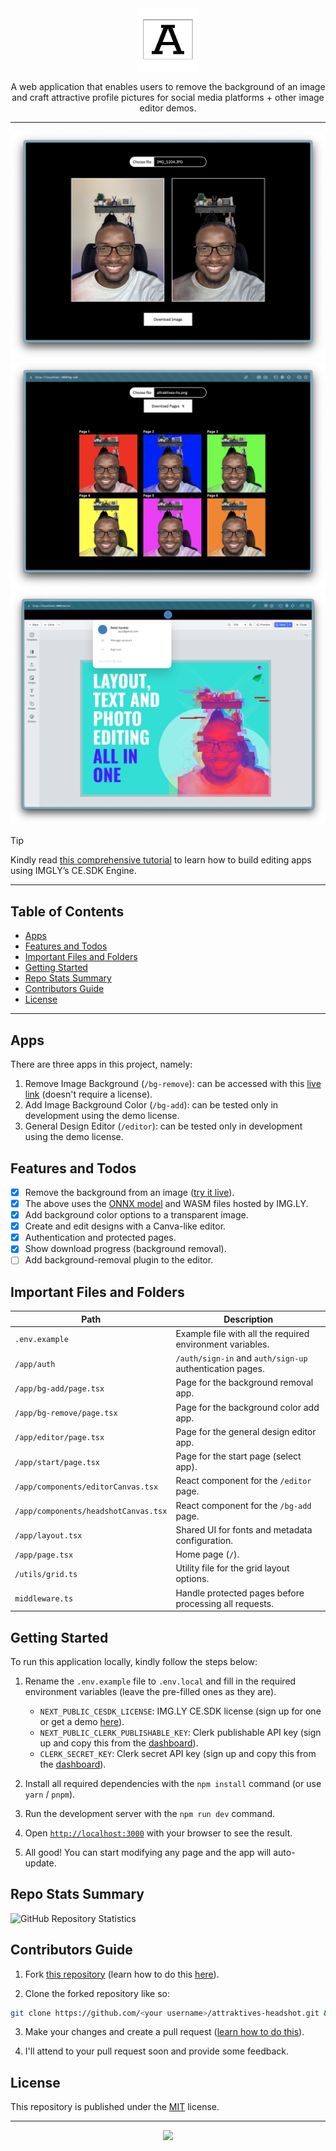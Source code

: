 <div align="center">

<img src="./public/ahs.svg" width="100" height="100" />

A web application that enables users to remove the background of an image and craft attractive profile pictures for social media platforms + other image editor demos.

---

[![](./public/demo-1.png)](https://attraktives-hs.vercel.app/start)
[![](./public/demo-2.png)](https://attraktives-hs.vercel.app/start)
[![](./public/demo-3.png)](https://attraktives-hs.vercel.app/start)

</div>

> [!TIP]
>
> Kindly read [this comprehensive tutorial](https://blog.bolajiayodeji.com/how-to-build-design-editing-apps-using-nextjs-clerk-and-imglys-cesdk-engine) to learn how to build editing apps using IMGLY’s CE.SDK Engine.

---

## Table of Contents

* [Apps](#apps)
* [Features and Todos](#features-and-todos)
* [Important Files and Folders](#important-files-and-folders)
* [Getting Started](#getting-started)
* [Repo Stats Summary](#repo-stats-summary)
* [Contributors Guide](#contributors-guide)
* [License](#license)

---

## Apps

There are three apps in this project, namely:

1. Remove Image Background (`/bg-remove`): can be accessed with this [live link](https://attraktives-hs.vercel.app/bg-remove) (doesn't require a license).
2. Add Image Background Color (`/bg-add`): can be tested only in development using the demo license.
3. General Design Editor (`/editor`): can be tested only in development using the demo license.

## Features and Todos

* [x] Remove the background from an image ([try it live](https://attraktives-hs.vercel.app/bg-remove)).
* [x] The above uses the [ONNX model](https://onnx.ai) and WASM files hosted by IMG.LY.
* [x] Add background color options to a transparent image.
* [x] Create and edit designs with a Canva-like editor.
* [x] Authentication and protected pages.
* [x] Show download progress (background removal).
* [ ] Add background-removal plugin to the editor.

## Important Files and Folders

| **Path**                           | **Description**                                 |
| ---------------------------------- | ----------------------------------------------- |
| `.env.example`                     | Example file with all the required environment variables.  |
| `/app/auth`                        | `/auth/sign-in` and `auth/sign-up` authentication pages.    |
| `/app/bg-add/page.tsx`             | Page for the background removal app.            |
| `/app/bg-remove/page.tsx`          | Page for the background color add app.          |
| `/app/editor/page.tsx`             | Page for the general design editor app.         |
| `/app/start/page.tsx`              | Page for the start page (select app).           |
| `/app/components/editorCanvas.tsx` | React component for the `/editor` page.         |
| `/app/components/headshotCanvas.tsx` | React component for the `/bg-add` page.       |
| `/app/layout.tsx`                  | Shared UI for fonts and metadata configuration. |
| `/app/page.tsx`                    | Home page (`/`).                                |
| `/utils/grid.ts`                   | Utility file for the grid layout options.       |
| `middleware.ts`                    | Handle protected pages before processing all requests.     |

## Getting Started

To run this application locally, kindly follow the steps below:

1. Rename the `.env.example` file to `.env.local` and fill in the required environment variables (leave the pre-filled ones as they are).
    * `NEXT_PUBLIC_CESDK_LICENSE`: IMG.LY CE.SDK license (sign up for one or get a demo [here](https://img.ly/docs/cesdk/engine/quickstart)).
    * `NEXT_PUBLIC_CLERK_PUBLISHABLE_KEY`: Clerk publishable API key (sign up and copy this from the [dashboard](https://dashboard.clerk.com)).
    * `CLERK_SECRET_KEY`: Clerk secret API key (sign up and copy this from the [dashboard](https://dashboard.clerk.com)).

3. Install all required dependencies with the `npm install` command (or use `yarn` / `pnpm`).

4. Run the development server with the `npm run dev` command.

5. Open [`http://localhost:3000`](http://localhost:3000) with your browser to see the result.

6. All good! You can start modifying any page and the app will auto-update.

## Repo Stats Summary

![GitHub Repository Statistics](https://repobeats.axiom.co/api/embed/71444e09ae3b50f07bda15bd645f7f5fc4e1c647.svg)

## Contributors Guide

1. Fork [this repository](https://github.com/BolajiAyodeji/attraktives-headshot) (learn how to do this [here](https://help.github.com/articles/fork-a-repo)).

2. Clone the forked repository like so:

```bash
git clone https://github.com/<your username>/attraktives-headshot.git && cd attraktives-headshot
```

3. Make your changes and create a pull request ([learn how to do this](https://docs.github.com/en/github/collaborating-with-issues-and-pull-requests/creating-a-pull-request)).

4. I'll attend to your pull request soon and provide some feedback.

## License

This repository is published under the [MIT](LICENSE) license.

---

<div align="center">
<a href="https://bolajiayodeji.com" target="_blank" rel="noopener noreferrer"><img src="https://bolajiayodeji.com/favicon.png" width="30" /></a>
</div>
